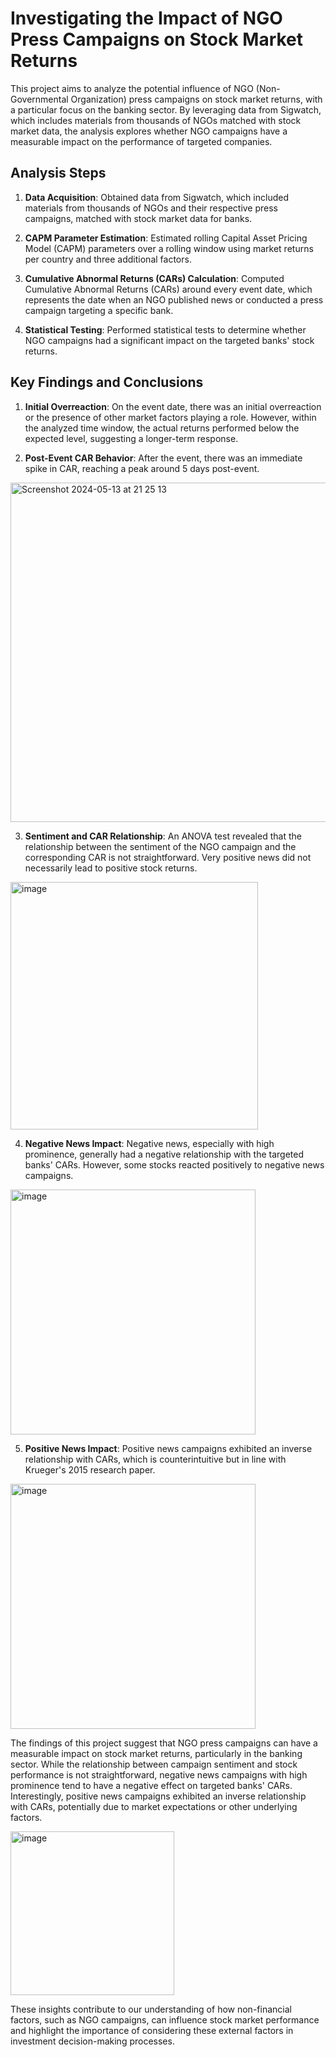 # Investigating the Impact of NGO Press Campaigns on Stock Market Returns

This project aims to analyze the potential influence of NGO (Non-Governmental Organization) press campaigns on stock market returns, with a particular focus on the banking sector. By leveraging data from Sigwatch, which includes materials from thousands of NGOs matched with stock market data, the analysis explores whether NGO campaigns have a measurable impact on the performance of targeted companies.

## Analysis Steps

1. **Data Acquisition**: Obtained data from Sigwatch, which included materials from thousands of NGOs and their respective press campaigns, matched with stock market data for banks.

2. **CAPM Parameter Estimation**: Estimated rolling Capital Asset Pricing Model (CAPM) parameters over a rolling window using market returns per country and three additional factors.


3. **Cumulative Abnormal Returns (CARs) Calculation**: Computed Cumulative Abnormal Returns (CARs) around every event date, which represents the date when an NGO published news or conducted a press campaign targeting a specific bank.



4. **Statistical Testing**: Performed statistical tests to determine whether NGO campaigns had a significant impact on the targeted banks' stock returns.

## Key Findings and Conclusions

1. **Initial Overreaction**: On the event date, there was an initial overreaction or the presence of other market factors playing a role. However, within the analyzed time window, the actual returns performed below the expected level, suggesting a longer-term response.



2. **Post-Event CAR Behavior**: After the event, there was an immediate spike in CAR, reaching a peak around 5 days post-event.

<img width="543" alt="Screenshot 2024-05-13 at 21 25 13" src="https://github.com/pitodb/Finance-Projects/assets/112696408/8edb9a41-1ea0-4b54-8a76-a06c0a70ffee">

3. **Sentiment and CAR Relationship**: An ANOVA test revealed that the relationship between the sentiment of the NGO campaign and the corresponding CAR is not straightforward. Very positive news did not necessarily lead to positive stock returns.

<img width="396" alt="image" src="https://github.com/pitodb/Finance-Projects/assets/112696408/0844640a-2dfb-4e43-9bbf-32a377ffb58d">

4. **Negative News Impact**: Negative news, especially with high prominence, generally had a negative relationship with the targeted banks' CARs. However, some stocks reacted positively to negative news campaigns.
<img width="392" alt="image" src="https://github.com/pitodb/Finance-Projects/assets/112696408/8791cdf0-0a43-44dc-93de-3f2b1acc7d1b">

5. **Positive News Impact**: Positive news campaigns exhibited an inverse relationship with CARs, which is counterintuitive but in line with Krueger's 2015 research paper.

<img width="392" alt="image" src="https://github.com/pitodb/Finance-Projects/assets/112696408/fadf355f-52ba-4d0e-a489-7a406a03d5bd">

The findings of this project suggest that NGO press campaigns can have a measurable impact on stock market returns, particularly in the banking sector. While the relationship between campaign sentiment and stock performance is not straightforward, negative news campaigns with high prominence tend to have a negative effect on targeted banks' CARs. Interestingly, positive news campaigns exhibited an inverse relationship with CARs, potentially due to market expectations or other underlying factors.

<img width="262" alt="image" src="https://github.com/pitodb/Finance-Projects/assets/112696408/a59a7560-057f-4e5a-8adb-590b061ac8ba">


These insights contribute to our understanding of how non-financial factors, such as NGO campaigns, can influence stock market performance and highlight the importance of considering these external factors in investment decision-making processes.
